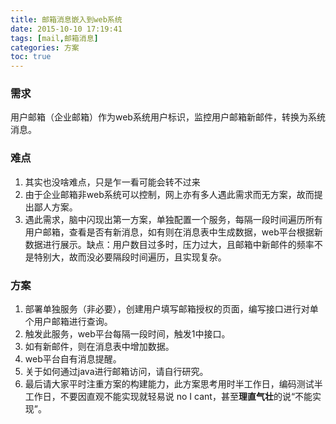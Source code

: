 ```yaml
---
title: 邮箱消息嵌入到web系统
date: 2015-10-10 17:19:41
tags: [mail,邮箱消息]
categories: 方案
toc: true
---
```


### 需求
用户邮箱（企业邮箱）作为web系统用户标识，监控用户邮箱新邮件，转换为系统消息。
<!--more-->

### 难点
1. 其实也没啥难点，只是乍一看可能会转不过来
2. 由于企业邮箱非web系统可以控制，网上亦有多人遇此需求而无方案，故而提出鄙人方案。
3. 遇此需求，脑中闪现出第一方案，单独配置一个服务，每隔一段时间遍历所有用户邮箱，查看是否有新消息，如有则在消息表中生成数据，web平台根据新数据进行展示。缺点：用户数目过多时，压力过大，且邮箱中新邮件的频率不是特别大，故而没必要隔段时间遍历，且实现复杂。

### 方案
1. 部署单独服务（非必要），创建用户填写邮箱授权的页面，编写接口进行对单个用户邮箱进行查询。
2. 触发此服务，web平台每隔一段时间，触发1中接口。
3. 如有新邮件，则在消息表中增加数据。
4. web平台自有消息提醒。
5. 关于如何通过java进行邮箱访问，请自行研究。
6. 最后请大家平时注重方案的构建能力，此方案思考用时半工作日，编码测试半工作日，不要因直观不能实现就轻易说  no  I cant，甚至**理直气壮**的说“不能实现”。

